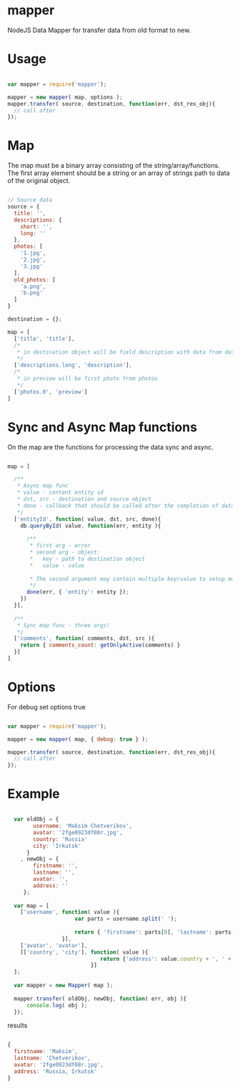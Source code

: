 mapper
======

NodeJS Data Mapper for transfer data from old format to new.

# Usage

```javascript

var mapper = require('mapper');

mapper = new mapper( map, options );
mapper.transfer( source, destination, function(err, dst_res_obj){
  // call after 
});

```

# Map

The map must be a binary array consisting of the string/array/functions. The first array element should be a string or an array of strings path to data of the original object.

```javascript

// Source data
source = {
  title: '',
  descriptions: {
    short: '',
    long: ''
  },
  photos: [
    '1.jpg',
    '2.jpg',
    '3.jpg'
  ],
  old_photos: [
    'a.png',
    'b.png'
  ]
}

destination = {};

map = [
  ['title', 'title'], 
  /*
   * in destination object will be field description with data from descriptions.long
   */
  ['descriptions.long', 'description'],
  /*
   * in preview will be first photo from photos
   */
  ['photos.0', 'preview']
]

```

# Sync and Async Map functions

On the map are the functions for processing the data sync and async.

```javascript

map = [

  /**
   * Async map func
   * value - content entity id
   * dst, src - destination and source object
   * done - callback that should be called after the completion of data processing
   */
  ['entityId', function( value, dst, src, done){
    db.queryById( value, function(err, entity ){
    
      /**
       * first arg - error
       * second arg - object: 
       *   key - path to destination object
       *   value - value
       
       * The second argument may contain multiple key/value to setup more fields and values.
       */
      done(err, { 'entity': entity });
    })
  }],
  
  /**
   * Sync map func - three args!
   */ 
  ['comments', function( comments, dst, src ){
    return { comments_count: getOnlyActive(comments) }
  }]
]

```

# Options

For debug set options true

```javascript

var mapper = require('mapper');

mapper = new mapper( map, { debug: true } );

mapper.transfer( source, destination, function(err, dst_res_obj){
  // call after 
});

```


# Example

```javascript

  var oldObj = {
        username: 'Maksim Chetverikov',
        avatar: '2fge0923df08r.jpg',
        country: 'Russia'
        city: 'Irkutsk'
      }
    , newObj = {
        firstname: '',
        lastname: '',
        avatar: '',
        address: ''
     };
 
  var map = [
    ['username', function( value ){
                     var parts = username.split(' ');
 
                     return { 'firstname': parts[0], 'lastname': parts[1] };
                 }],
    ['avatar', 'avatar'],
    [['country', 'city'], function( value ){
                             return {'address': value.country + ', ' + value.city}
                          }]
  ];
 
  var mapper = new Mapper( map );
 
  mapper.transfer( oldObj, newObj, function( err, obj ){
      console.log( obj );
  });

```

results

```javascript

{
  firstname: 'Maksim',
  lastname: 'Chetverikov',
  avatar: '2fge0923df08r.jpg',
  address: 'Russia, Irkutsk'
}

```
